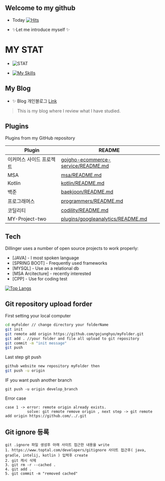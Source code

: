 ## Welcome to my github

- Today [![Hits](https://hits.seeyoufarm.com/api/count/incr/badge.svg?url=https%3A%2F%2Fgithub.com%2Fgojunghyo&count_bg=%233D43C8&title_bg=%2317DDB2&icon=java.svg&icon_color=%23E7E7E7&title=number+of+visitors&edge_flat=false)](https://hits.seeyoufarm.com)

- ✨Let me introduce myself ✨

# MY STAT
- ![STAT](https://github-readme-stats.vercel.app/api?username=gojunghyo&show_icons=true&theme=cobalt)

- [![My Skills](https://skillicons.dev/icons?i=java,kotlin,aws,vue,spring,git,kubernetes,docker,mysql&perline=3&theme=light)](https://skillicons.dev)

## My Blog

- ✨ Blog 개인블로그 [Link](https://blog.naver.com/gojgho "my blog link") 
> This is my blog where I review what I have studied.


## Plugins

Plugins from my GitHub repository

| Plugin | README |
| ------ | ------ |
| 이커머스 사이드 프로젝트 | [gojgho-ecommerce-service/README.md][gojgho-ecommerce-service] |
| MSA | [msa/README.md][msa] |
| Kotlin | [kotlin/README.md][kotlin] |
| 백준 | [baekjoon/README.md][BJ] |
| 프로그래머스 | [programmers/README.md][programmers] |
| 코딜리티 | [codility/README.md][codility] |
| MY-Project-two | [plugins/googleanalytics/README.md][PlGa] |

## Tech

Dillinger uses a number of open source projects to work properly:

- [JAVA] - I most spoken language
- [SPRING BOOT] - Frequently used frameworks
- [MYSQL] - Use as a relational db
- [MSA Arcitecture] - recently interested
- [CPP] - Use for coding test


[![Top Langs](https://github-readme-stats.vercel.app/api/top-langs/?username=gojunghyo&langs_count=8)](https://github.com/gojunghyo/gojunghyo)

## Git repository upload forder

First setting your local computer

```sh
cd myFolder // change directory your folderName 
git init
git remote add origin https://github.com/gojunghyo/myFolder.git
git add . //your folder and file all upload to git repository
git commit -m "init message"
git push
```

Last step git push 

```sh
github website new repository myFolder then 
git push -u origin
```

IF you want push another branch 
```
git push -u origin develop_branch
```

Error case 
```
case 1 -> error: remote origin already exists.
          solve: git remote remove origin , next step -> git remote add origin https://github.com/../.git
```


## Git ignore 등록
```
git .ignore 파일 생성후 아래 사이트 접근한 내용을 write
1. https://www.toptal.com/developers/gitignore 사이트 접근후( java, gradle, intelij, kotlin ) 입력후 create
2. git 캐시 삭제
3. git rm -r --cached .
4. git add .
5. git commit -m "removed cached"
```


[//]: # (These are reference links used in the body of this note and get stripped out when the markdown processor does its job. There is no need to format nicely because it shouldn't be seen. Thanks SO - http://stackoverflow.com/questions/4823468/store-comments-in-markdown-syntax)

   [dill]: <https://github.com/joemccann/dillinger>
   [git-repo-url]: <https://github.com/joemccann/dillinger.git>
   [john gruber]: <http://daringfireball.net>
   [df1]: <http://daringfireball.net/projects/markdown/>
   [markdown-it]: <https://github.com/markdown-it/markdown-it>
   [Ace Editor]: <http://ace.ajax.org>
   [node.js]: <http://nodejs.org>
   [Twitter Bootstrap]: <http://twitter.github.com/bootstrap/>
   [jQuery]: <http://jquery.com>
   [@tjholowaychuk]: <http://twitter.com/tjholowaychuk>
   [express]: <http://expressjs.com>
   [AngularJS]: <http://angularjs.org>
   [Gulp]: <http://gulpjs.com>

   [BJ]: <https://github.com/gojunghyo/baekjoon>
   [programmers]: <https://github.com/gojunghyo/programmers>
   [codility]: <https://github.com/gojunghyo/codility>
   [gojgho-ecommerce-service]: <https://github.com/gojunghyo/gojgho-ecommerce-service>
   [msa]: <https://github.com/gojunghyo/msa>
   [kotlin]: <https://github.com/gojunghyo/kotlin-spring-boot-study>
   [PlGa]: <https://github.com/gojunghyo/dillinger/blob/master/plugins/googleanalytics/README.md>
